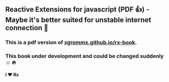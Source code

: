 ## Reactive Extensions for javascript (PDF :thumbsup:) - Maybe it's better suited for unstable internet connection :poop:

### This is a pdf version of [xgrommx.github.io/rx-book](xgrommx.github.io/rx-book). 
### This book under development and could be changed suddenly :relaxed: :fire:

#### I :heart: Rx
